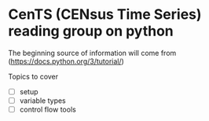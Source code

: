 # CenTS (CENsus Time Series) reading group on python

The beginning source of information will come from (https://docs.python.org/3/tutorial/)

Topics to cover
- [ ] setup
- [ ] variable types
- [ ] control flow tools 